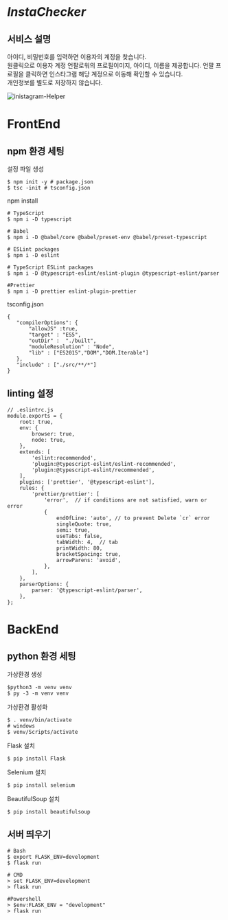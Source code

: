 # <em> InstaChecker </em>

## 서비스 설명
아이디, 비밀번호를 입력하면 이용자의 계정을 찾습니다.  
원클릭으로 이용자 계정 언팔로워의 프로필이미지, 아이디, 이름을 제공합니다. 
언팔 프로필을 클릭하면 인스타그램 해당 계정으로 이동해 확인할 수 있습니다.  
개인정보를 별도로 저장하지 않습니다.   

![inistagram-Helper](https://user-images.githubusercontent.com/68385605/103441352-a9a38680-4c90-11eb-977b-691afee49dd4.gif)


# FrontEnd 

## npm 환경 세팅
설정 파일 생성 
```
$ npm init -y # package.json
$ tsc -init # tsconfig.json
``` 
npm install 
``` 
# TypeScript
$ npm i -D typescript

# Babel
$ npm i -D @babel/core @babel/preset-env @babel/preset-typescript

# ESLint packages
$ npm i -D eslint

# TypeScript ESLint packages
$ npm i -D @typescript-eslint/eslint-plugin @typescript-eslint/parser

#Prettier
$ npm i -D prettier eslint-plugin-prettier 
``` 
tsconfig.json
``` 
{
   "compilerOptions": {
       "allowJS" :true,  
       "target" : "ES5",   
       "outDir" :  "./built", 
       "moduleResolution" : "Node", 
       "lib" : ["ES2015","DOM","DOM.Iterable"]
   },
   "include" : ["./src/**/*"]  
}
``` 

## linting 설정
```
// .eslintrc.js  
module.exports = {
    root: true,
    env: {
        browser: true,
        node: true,
    },
    extends: [
        'eslint:recommended',
        'plugin:@typescript-eslint/eslint-recommended',
        'plugin:@typescript-eslint/recommended',
    ],
    plugins: ['prettier', '@typescript-eslint'],
    rules: {
        'prettier/prettier': [
            'error',  // if conditions are not satisfied, warn or error 
            {
                endOfLine: 'auto', // to prevent Delete `cr` error 
                singleQuote: true,
                semi: true,
                useTabs: false,
                tabWidth: 4,  // tab 
                printWidth: 80,
                bracketSpacing: true,
                arrowParens: 'avoid',
            },
        ],
    },
    parserOptions: {
        parser: '@typescript-eslint/parser',
    },
};
``` 

# BackEnd 

## python 환경 세팅
가상환경 생성
```
$python3 -m venv venv
$ py -3 -m venv venv 
``` 
가상환경 활성화 
```
$ . venv/bin/activate 
# windows 
$ venv/Scripts/activate 
```  
Flask 설치
```
$ pip install Flask 
```
Selenium 설치 
```
$ pip install selenium 
``` 
BeautifulSoup 설치
```
$ pip install beautifulsoup
``` 

## 서버 띄우기
```
# Bash 
$ export FLASK_ENV=development
$ flask run

# CMD
> set FLASK_ENV=development
> flask run

#Powershell
> $env:FLASK_ENV = "development"
> flask run 
``` 
